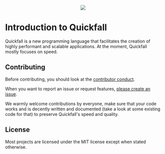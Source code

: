 <div align="center">
<img src="https://files.horizon.pics/c20a230d-ec2d-4d15-ba21-c6b851925381?a=1199&mime1=image&mime2=jpeg">
</div>

# Introduction to Quickfall

Quickfall is a new programming language that facilitates the creation of highly performant and scalable applications. At the moment, Quickfall mostly focuses on speed.

## Contributing

Before contributing, you should look at the [contributor conduct](https://github.com/Quickfall/quickfall/blob/master/CODE_OF_CONDUCT.md).

When you want to report an issue or request features, [please create an issue](https://github.com/Quickfall/quickfall/issues). 

We warmly welcome contributions by everyone, make sure that your code works and is decently written and documented (take a look at some existing code for that) to preserve Quickfall's speed and quality.

## License
Most projects are licensed under the MIT license except when stated otherwise.
